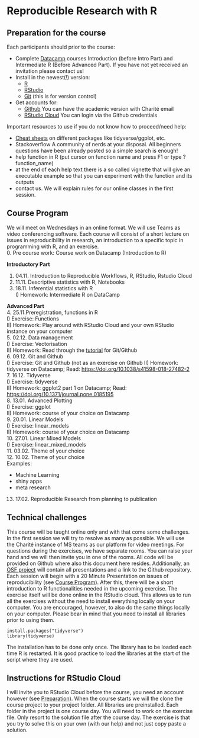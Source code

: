# Reproducible Research with R

## Preparation for the course

Each participants should prior to the course:

* Complete [Datacamp](https://learn.datacamp.com/) courses Introduction (before Intro Part) and Intermediate R (Before Advanced Part). If you have not yet received an invitation please contact us!
* Install in the newest(!) version:  
  + [R](https://cran.r-project.org/)
  + [RStudio](https://rstudio.com/products/rstudio/download/)  
  + [Git](https://git-scm.com/) (this is for version control)
* Get accounts for:
  + [Github](https://github.com/) You can have the academic version with Charité email
  + [RStudio Cloud](https://rstudio.cloud) You can login via the Github credentials  

Important resources to use if you do not know how to proceed/need help:

* [Cheat sheets](https://rstudio.com/resources/cheatsheets/) on different packages like tidyverse/ggplot, etc. 
* Stackoverflow A community of nerds at your disposal. All beginners questions have been already posted so a simple search is enough!
* help function in R (put cursor on function name and press F1 or type ?function_name)
* at the end of each help text there is a so called vignette that will give an executable example so that you can experiment with the function and its outputs
* contact us. We will explain rules for our online classes in the first session.

## Course Program

We will meet on Wednesdays in an online format.  We will use Teams as video conferencing software. Each course will consist of a short lecture on issues in reproducibility in research, an introduction to a specific topic in programming with R, and an exercise.  
0. Pre course work: Course work on Datacamp (Introduction to R)  

**Introductory Part**  
1. 04.11. Introduction to Reproducible Workflows, R, RStudio, Rstudio Cloud  
2. 11.11. Descriptive statistics with R, Notebooks  
3. 18.11. Inferential statistics with R  
    I) Homework: Intermediate R on DataCamp  
    
**Advanced Part**  
4. 25.11.Preregistration, functions in R  
   I) Exercise: Functions  
   II) Homework: Play around with RStudio Cloud and your own RStudio instance on your computer  
5. 02.12. Data management  
 I) Exercise: Vectorisation  
 II) Homework: Read through the [tutorial](https://doi.org/10.1177/2515245918754826) for Git/Github  
6. 09.12. Git and Github  
  I) Exercise: Git and Github (not as an exercise on Github 
  II) Homework: tidyverse on Datacamp; Read: https://doi.org/10.1038/s41598-018-27482-2  
7. 16.12. Tidyverse  
 I) Exercise: tidyverse  
 II) Homework: ggplot2 part 1 on Datacamp; Read: https://doi.org/10.1371/journal.pone.0185195  
8. 13.01. Advanced Plotting  
   I) Exercise: ggplot  
   II) Homework: course of your choice on Datacamp  
9. 20.01. Linear Models  
 I) Exercise: linear_models  
 II) Homework: course of your choice on Datacamp  
10. 27.01. Linear Mixed Models  
 I) Exercise: linear_mixed_models  
11. 03.02. Theme of your choice  
12. 10.02. Theme of your choice  
Examples:  
* Machine Learning  
* shiny apps  
* meta research  
13. 17.02. Reproducible Research from planning to publication  


## Technical challenges

This course will be taught online only and with that come some challenges. In the first session we will try to resolve as many as possible. We will use the Charité instance of MS teams as our platform for video meetings. For questions during the exercises, we have separate rooms. You can raise your hand and we will then invite you in one of the rooms. All code will be provided on Github where also this document here resides. Additionally, an [OSF project](https://osf.io/wvdxy/) will contain all presentations and a link to the Github repository.  
Each session will begin with a 20 Minute Presentation on issues of reproducibility (see [Course Program](#Course-Program)). After this, there will be a short introduction to R functionalities needed in the upcoming exercise. The exercise itself will be done online in the RStudio cloud. This allows us to run all the exercises without the need to install everything locally on your computer. You are encouraged, however, to also do the same things locally on your computer. Please bear in mind that you need to install all libraries prior to using them.


    install.packages("tidyverse")
    library(tidyverse)

The installation has to be done only once. The library has to be loaded each time R is restarted.
It is good practice to load the libraries at the start of the script where they are used.

## Instructions for RStudio Cloud

I will invite you to RStudio Cloud before the course, you need an account however (see [Preparation](#Preparation-for-the-course)). When the course starts we will the clone the course project to your project folder. All libraries are preinstalled. Each folder in the project is one course day. You will need to work on the exercise file. Only resort to the solution file after the course day. The exercise is that you try to solve this on your own (with our help) and not just copy paste a solution.





